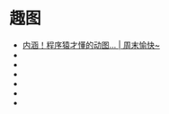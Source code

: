 # 趣图

*   [内涵！程序猿才懂的动图... | 周末愉快~](https://mp.weixin.qq.com/s/X6BRF2P8cp6q31jqsomSeg)
*   []()
*   []()
*   []()
*   []()
*   []()
*   []()